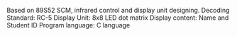 Based on 89S52 SCM, infrared control and display unit designing.
Decoding Standard: RC-5
Display Unit: 8x8 LED dot matrix
Display content: Name and Student ID
Program language: C language

